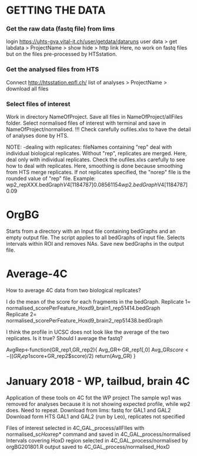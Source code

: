 # GETTING THE DATA

### Get the raw data (fastq file) from lims
login https://uhts-gva.vital-it.ch/user/getdata/dataruns
user data > get labdata > ProjectName > show hide > http link
Here, no work on fastq files but on the files pre-processed by HTSstation.

### Get the analysed files from HTS
Connect http://htsstation.epfl.ch/
list of analyses > ProjectName > download all files

### Select files of interest
Work in directory NameOfProject.
Save all files in NameOfProject/allFiles folder.
Select normalised files of interest with terminal and save in NameOfProject/normalised. 
!!! Check carefully oufiles.xlxs to have the detail of analyses done by HTS.

NOTE: 
-dealing with replicates: fileNames containing "rep" deal with individual biological replicates. Without "rep", replicates are merged. Here, deal only with individual replicates. Check the oufiles.xlxs carefully to see how to deal with replicates. Here, smoothing is done because smoothing from HTS merge replicates. If not replicates specified, the "norep" file is the rounded value of "rep" file.
Example:
wp2_repXXX.bedGraph$V4[1184787]		0.08561154
wp2. bedGraph$V4[1184787]			0.09

# OrgBG
Starts from a directory with an Input file containing bedGraphs and an empty output file.
The script applies to all bedGraphs of input file.
Selects intervals within ROI and removes NAs.
Save new bedGraphs in the output file.

# Average-4C
How to average 4C data from two biological replicates?

I do the mean of the score for each fragments in the bedGraph.
Replicate 1= normalised_scorePerFeature_Hoxd9_brain1_rep51414.bedGraph  
Replicate 2= normalised_scorePerFeature_Hoxd9_brain2_rep51438.bedGraph

I think the profile in UCSC does not look like the average of the two replicates. Is it true? Should I average the fastq?

AvgRep<-function(GR_rep1,GR_rep2){
  Avg_GR<-GR_rep1[,0]
  Avg_GR$score<-((GR_rep1$score+GR_rep2$score)/2)
  return(Avg_GR)
}

# January 2018 - WP, tailbud, brain 4C
Application of these tools on 4C fot the WP project
The sample wp1 was removed for analyses because it is not showing expected profile, while wp2 does. Need to repeat.
Download from lims: fastq for GAL1 and GAL2
Download form HTS GAL1 and GAL2 (run by Leo), replicates not specified

Files of interest selected in 4C_GAL_process/allFIles with normalised_sc*Hox*rep* command and saved in 4C_GAL_process/normalised
Intervals covering HoxD region selected in 4C_GAL_process/normalised by orgBG201801.R output saved to 4C_GAL_process/normalised_HoxD


